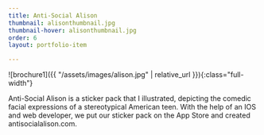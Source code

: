 ```yaml
---
title: Anti-Social Alison
thumbnail: alisonthumbnail.jpg
thumbnail-hover: alisonthumbnail.jpg
order: 6
layout: portfolio-item

---
```


![brochure1]({{ "/assets/images/alison.jpg" | relative_url }}){:class="full-width"}

Anti-Social Alison is a sticker pack that I illustrated, depicting the comedic facial expressions of a stereotypical American teen. With the help of an IOS and web developer, we put our sticker pack on the App Store and created antisocialalison.com.
